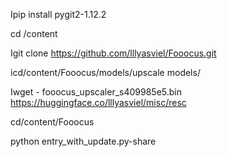 
Ipip install pygit2-1.12.2

cd /content

Igit clone https://github.com/lllyasviel/Fooocus.git

icd/content/Fooocus/models/upscale models/

Iwget - fooocus_upscaler_s409985e5.bin https://huggingface.co/lllyasviel/misc/resc

cd/content/Fooocus

python entry_with_update.py-share
